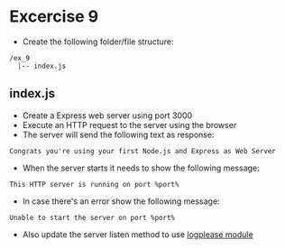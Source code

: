 # Excercise 9

* Create the following folder/file structure:
```
/ex_9
  |-- index.js
```

## index.js
* Create a Express web server using port 3000
* Execute an HTTP request to the server using the browser
* The server will send the following text as response:
```
Congrats you're using your first Node.js and Express as Web Server
```
* When the server starts it needs to show the following message:
```
This HTTP server is running on port %port%
```
* In case there's an error show the following message:
```
Unable to start the server on port %port%
```
* Also update the server listen method to use [logplease module](https://github.com/haadcode/logplease)
